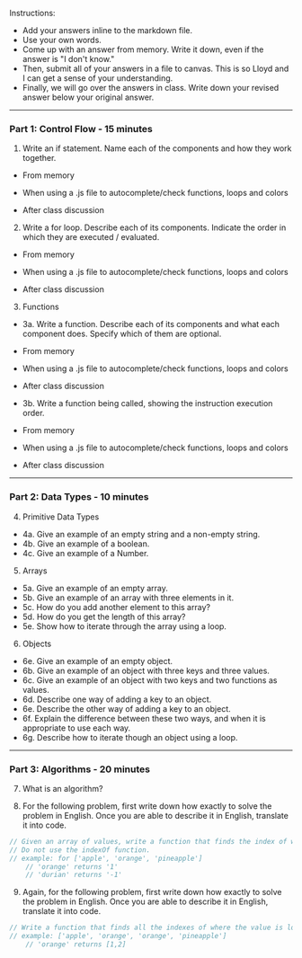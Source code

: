 Instructions:

- Add your answers inline to the markdown file.
- Use your own words.
- Come up with an answer from memory. Write it down, even if the answer is "I don't know."
- Then, submit all of your answers in a file to canvas. This is so Lloyd and I can get a sense of your understanding.
- Finally, we will go over the answers in class. Write down your revised answer below your original answer.


---
### Part 1: Control Flow - 15 minutes

1. Write an if statement. Name each of the components and how they work together.

- From memory

- When using a .js file to autocomplete/check functions, loops and colors

- After class discussion



2. Write a for loop. Describe each of its components. Indicate the order in which they are executed / evaluated.

- From memory

- When using a .js file to autocomplete/check functions, loops and colors

- After class discussion



3. Functions
 - 3a. Write a function. Describe each of its components and what each component does. Specify which of them are optional.

- From memory

- When using a .js file to autocomplete/check functions, loops and colors

- After class discussion



 - 3b. Write a function being called, showing the instruction execution order.
 
- From memory

- When using a .js file to autocomplete/check functions, loops and colors

- After class discussion




---
### Part 2: Data Types - 10 minutes

4. Primitive Data Types
 - 4a. Give an example of an empty string and a non-empty string.
 - 4b. Give an example of a boolean.
 - 4c. Give an example of a Number.

5. Arrays
 - 5a. Give an example of an empty array.
 - 5b. Give an example of an array with three elements in it.
 - 5c. How do you add another element to this array?
 - 5d. How do you get the length of this array?
 - 5e. Show how to iterate through the array using a loop.
 
6. Objects
 - 6e. Give an example of an empty object.
 - 6b. Give an example of an object with three keys and three values.
 - 6c. Give an example of an object with two keys and two functions as values.
 - 6d. Describe one way of adding a key to an object.
 - 6e. Describe the other way of adding a key to an object.
 - 6f. Explain the difference between these two ways, and when it is appropriate to use each way.
 - 6g. Describe how to iterate though an object using a loop.

---
### Part 3: Algorithms - 20 minutes

7. What is an algorithm?

8. For the following problem, first write down how exactly to solve the problem in English. Once you are able to describe it in English, translate it into code.

```js
// Given an array of values, write a function that finds the index of where the value is located, and if nothing is found, returns -1.
// Do not use the indexOf function.
// example: for ['apple', 'orange', 'pineapple']
	// 'orange' returns '1'
	// 'durian' returns '-1'
```

9. Again, for the following problem, first write down how exactly to solve the problem in English. Once you are able to describe it in English, translate it into code.

```js
// Write a function that finds all the indexes of where the value is located and returns them in an array, and if nothing is found, returns -1
// example: ['apple', 'orange', 'orange', 'pineapple']
	// 'orange' returns [1,2]
```
